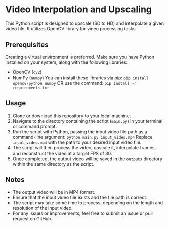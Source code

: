# Video Interpolation and Upscaling
This Python script is designed to upscale (SD to HD) and interpolate a given video file. It utilizes OpenCV library for video processing tasks.


## Prerequisites
Creating a virtual environment is preferred.
Make sure you have Python installed on your system, along with the following libraries:
- OpenCV (`cv2`)
- NumPy (`numpy`)
You can install these libraries via pip: `pip install opencv-python numpy` OR use the command: `pip install -r requirements.txt`


## Usage
1. Clone or download this repository to your local machine.
2. Navigate to the directory containing the script (`main.py`) in your terminal or command prompt.
3. Run the script with Python, passing the input video file path as a command-line argument: `python main.py input_video.mp4`
Replace `input_video.mp4` with the path to your desired input video file.
4. The script will then process the video, upscale it, interpolate frames, and reconstruct the video at a target FPS of 30.
5. Once completed, the output video will be saved in the `outputs` directory within the same directory as the script.


## Notes
- The output video will be in MP4 format.
- Ensure that the input video file exists and the file path is correct.
- The script may take some time to process, depending on the length and resolution of the input video.
- For any issues or improvements, feel free to submit an issue or pull request on GitHub.